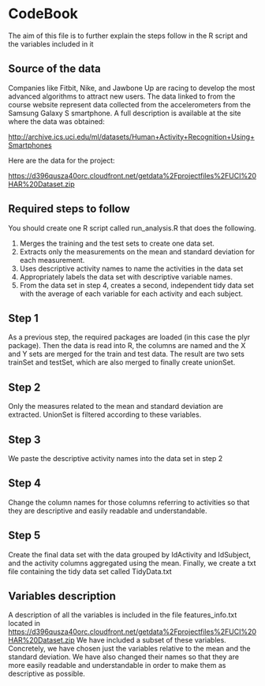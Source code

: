 # CodeBook

The aim of this file is to further explain the steps follow in the R script and the variables included in it

## Source of the data 

Companies like Fitbit, Nike, and Jawbone Up are racing to develop the most advanced algorithms to attract new users. The data linked to from the course website represent data collected from the accelerometers from the Samsung Galaxy S smartphone. A full description is available at the site where the data was obtained:

http://archive.ics.uci.edu/ml/datasets/Human+Activity+Recognition+Using+Smartphones

Here are the data for the project:

https://d396qusza40orc.cloudfront.net/getdata%2Fprojectfiles%2FUCI%20HAR%20Dataset.zip

## Required steps to follow

You should create one R script called run_analysis.R that does the following. 

1. Merges the training and the test sets to create one data set.
2. Extracts only the measurements on the mean and standard deviation for each measurement. 
3. Uses descriptive activity names to name the activities in the data set
4. Appropriately labels the data set with descriptive variable names. 
5. From the data set in step 4, creates a second, independent tidy data set with the average of each variable for each activity and each subject.

## Step 1
As a previous step, the required packages are loaded (in this case the plyr package). Then the data is read into R, the columns are named and the X and Y sets are merged for the train and test data. The result are two sets trainSet and testSet, which are also merged to finally create unionSet.

## Step 2
Only the measures related to the mean and standard deviation are extracted. UnionSet is filtered according to these variables.

## Step 3
We paste the descriptive activity names into the data set in step 2 

## Step 4
Change the column names for those columns referring to activities so that they are descriptive and easily readable and understandable.

## Step 5
Create the final data set with the data grouped by IdActivity and IdSubject, and the activity columns aggregated using the mean.
Finally, we create a txt file containing the tidy data set called TidyData.txt

## Variables description
A description of all the variables is included in the file features_info.txt located in https://d396qusza40orc.cloudfront.net/getdata%2Fprojectfiles%2FUCI%20HAR%20Dataset.zip
We have included a subset of these variables. Concretely, we have chosen just the variables relative to the mean and the standard deviation. We have also changed their names so that they are more easily readable and understandable in order to make them as descriptive as possible.

